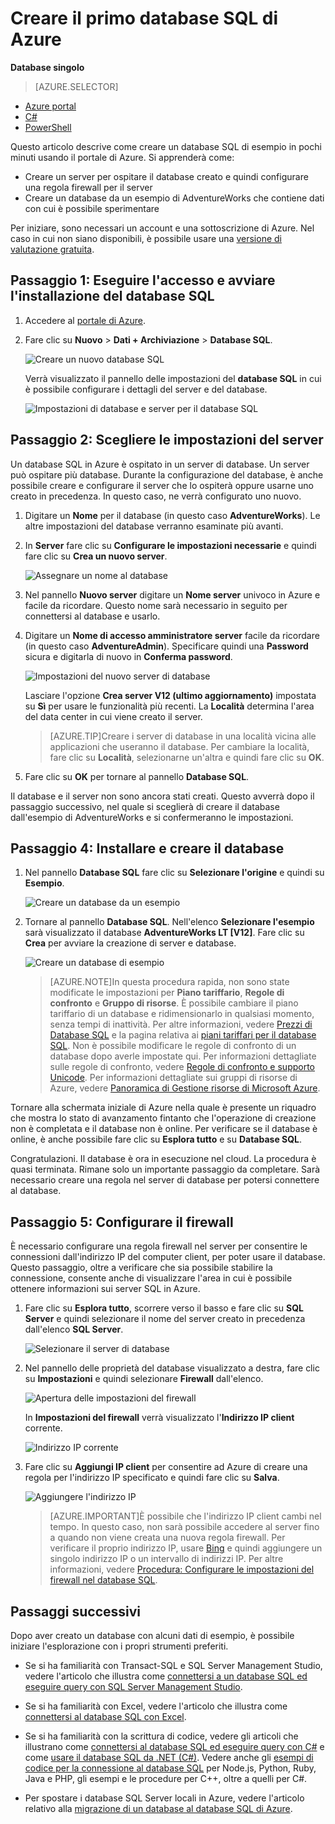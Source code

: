 <properties
	pageTitle="Introduzione al database SQL | Microsoft Azure"
	description="Creare il primo database cloud in pochi minuti con database SQL di Azure, servizio Microsoft di gestione di database relazionali (RDBMS) nel cloud, utilizzando il portale di Azure e il database di esempio AdventureWorks."
	services="sql-database"
	documentationCenter=""
	authors="MightyPen"
	manager="jeffreyg"
	editor=""/>


<tags
	ms.service="sql-database"
	ms.workload="data-management"
	ms.tgt_pltfrm="na"
	ms.devlang="na"
	ms.topic="hero-article"
	ms.date="09/01/2015"
	ms.author="genemi"/>

# Creare il primo database SQL di Azure

**Database singolo**

> [AZURE.SELECTOR]
- [Azure portal](sql-database-get-started.md)
- [C#](sql-database-get-started-csharp.md)
- [PowerShell](sql-database-get-started-powershell.md)

Questo articolo descrive come creare un database SQL di esempio in pochi minuti usando il portale di Azure. Si apprenderà come:

- Creare un server per ospitare il database creato e quindi configurare una regola firewall per il server
- Creare un database da un esempio di AdventureWorks che contiene dati con cui è possibile sperimentare

Per iniziare, sono necessari un account e una sottoscrizione di Azure. Nel caso in cui non siano disponibili, è possibile usare una [versione di valutazione gratuita](http://azure.microsoft.com/pricing/free-trial/).

## Passaggio 1: Eseguire l'accesso e avviare l'installazione del database SQL
1. Accedere al [portale di Azure](http://portal.azure.com/).
2. Fare clic su **Nuovo** > **Dati + Archiviazione** > **Database SQL**.

	![Creare un nuovo database SQL](./media/sql-database-get-started/create-db.png)
	
	Verrà visualizzato il pannello delle impostazioni del **database SQL** in cui è possibile configurare i dettagli del server e del database.

	![Impostazioni di database e server per il database SQL](./media/sql-database-get-started/get-started-dbandserversettings.png)

## Passaggio 2: Scegliere le impostazioni del server
Un database SQL in Azure è ospitato in un server di database. Un server può ospitare più database. Durante la configurazione del database, è anche possibile creare e configurare il server che lo ospiterà oppure usarne uno creato in precedenza. In questo caso, ne verrà configurato uno nuovo.

1. Digitare un **Nome** per il database (in questo caso **AdventureWorks**). Le altre impostazioni del database verranno esaminate più avanti.
2. In **Server** fare clic su **Configurare le impostazioni necessarie** e quindi fare clic su **Crea un nuovo server**.

	![Assegnare un nome al database](./media/sql-database-get-started/name-and-newserver.png)

3. Nel pannello **Nuovo server** digitare un **Nome server** univoco in Azure e facile da ricordare. Questo nome sarà necessario in seguito per connettersi al database e usarlo.
4. Digitare un **Nome di accesso amministratore server** facile da ricordare (in questo caso **AdventureAdmin**). Specificare quindi una **Password** sicura e digitarla di nuovo in **Conferma password**.

	![Impostazioni del nuovo server di database](./media/sql-database-get-started/get-started-serversettings.png)

	 Lasciare l'opzione **Crea server V12 (ultimo aggiornamento)** impostata su **Sì** per usare le funzionalità più recenti. La **Località** determina l'area del data center in cui viene creato il server.

	>[AZURE.TIP]Creare i server di database in una località vicina alle applicazioni che useranno il database. Per cambiare la località, fare clic su **Località**, selezionarne un'altra e quindi fare clic su **OK**.

5. Fare clic su **OK** per tornare al pannello **Database SQL**.

Il database e il server non sono ancora stati creati. Questo avverrà dopo il passaggio successivo, nel quale si sceglierà di creare il database dall'esempio di AdventureWorks e si confermeranno le impostazioni.

## Passaggio 4: Installare e creare il database
1. Nel pannello **Database SQL** fare clic su **Selezionare l'origine** e quindi su **Esempio**. 

	![Creare un database da un esempio](./media/sql-database-get-started/new-sample-db.png)

2. Tornare al pannello **Database SQL**. Nell'elenco **Selezionare l'esempio** sarà visualizzato il database **AdventureWorks LT [V12]**. Fare clic su **Crea** per avviare la creazione di server e database.

	![Creare un database di esempio](./media/sql-database-get-started/adworks_create.png)

	>[AZURE.NOTE]In questa procedura rapida, non sono state modificate le impostazioni per **Piano tariffario**, **Regole di confronto** e **Gruppo di risorse**. È possibile cambiare il piano tariffario di un database e ridimensionarlo in qualsiasi momento, senza tempi di inattività. Per altre informazioni, vedere [Prezzi di Database SQL](http://azure.microsoft.com/pricing/details/sql-database/) e la pagina relativa ai [piani tariffari per il database SQL](sql-database-service-tiers.md). Non è possibile modificare le regole di confronto di un database dopo averle impostate qui. Per informazioni dettagliate sulle regole di confronto, vedere [Regole di confronto e supporto Unicode](https://msdn.microsoft.com/library/ms143726.aspx). Per informazioni dettagliate sui gruppi di risorse di Azure, vedere [Panoramica di Gestione risorse di Microsoft Azure](resource-group-overview.md).

Tornare alla schermata iniziale di Azure nella quale è presente un riquadro che mostra lo stato di avanzamento fintanto che l'operazione di creazione non è completata e il database non è online. Per verificare se il database è online, è anche possibile fare clic su **Esplora tutto** e su **Database SQL**.
	
Congratulazioni. Il database è ora in esecuzione nel cloud. La procedura è quasi terminata. Rimane solo un importante passaggio da completare. Sarà necessario creare una regola nel server di database per potersi connettere al database.

## Passaggio 5: Configurare il firewall

È necessario configurare una regola firewall nel server per consentire le connessioni dall'indirizzo IP del computer client, per poter usare il database. Questo passaggio, oltre a verificare che sia possibile stabilire la connessione, consente anche di visualizzare l'area in cui è possibile ottenere informazioni sui server SQL in Azure.

1. Fare clic su **Esplora tutto**, scorrere verso il basso e fare clic su **SQL Server** e quindi selezionare il nome del server creato in precedenza dall'elenco **SQL Server**.

	![Selezionare il server di database](./media/sql-database-get-started/browse_dbservers.png)

	
3. Nel pannello delle proprietà del database visualizzato a destra, fare clic su **Impostazioni** e quindi selezionare **Firewall** dall'elenco.

	![Apertura delle impostazioni del firewall](./media/sql-database-get-started/db_settings.png)


	In **Impostazioni del firewall** verrà visualizzato l'**Indirizzo IP client** corrente.

	![Indirizzo IP corrente](./media/sql-database-get-started/firewall_config_client_ip.png)

4. Fare clic su **Aggiungi IP client** per consentire ad Azure di creare una regola per l'indirizzo IP specificato e quindi fare clic su **Salva**.

	![Aggiungere l'indirizzo IP](./media/sql-database-get-started/firewall_config_new_rule.png)

	>[AZURE.IMPORTANT]È possibile che l'indirizzo IP client cambi nel tempo. In questo caso, non sarà possibile accedere al server fino a quando non viene creata una nuova regola firewall. Per verificare il proprio indirizzo IP, usare [Bing](http://www.bing.com/search?q=my%20ip%20address) e quindi aggiungere un singolo indirizzo IP o un intervallo di indirizzi IP. Per altre informazioni, vedere [Procedura: Configurare le impostazioni del firewall nel database SQL](sql-database-configure-firewall-settings.md).

## Passaggi successivi
Dopo aver creato un database con alcuni dati di esempio, è possibile iniziare l'esplorazione con i propri strumenti preferiti.

- Se si ha familiarità con Transact-SQL e SQL Server Management Studio, vedere l'articolo che illustra come [connettersi a un database SQL ed eseguire query con SQL Server Management Studio](sql-database-connect-query-ssms.md).

- Se si ha familiarità con Excel, vedere l'articolo che illustra come [connettersi al database SQL con Excel](sql-database-connect-excel.md).

- Se si ha familiarità con la scrittura di codice, vedere gli articoli che illustrano come [connettersi al database SQL ed eseguire query con C#](sql-database-connect-query.md) e come [usare il database SQL da .NET (C#)](sql-database-develop-dotnet-simple.md). Vedere anche gli [esempi di codice per la connessione al database SQL](sql-database-develop-quick-start-client-code-samples.md) per Node.js, Python, Ruby, Java e PHP, gli esempi e le procedure per C++, oltre a quelli per C#.

- Per spostare i database SQL Server locali in Azure, vedere l'articolo relativo alla [migrazione di un database al database SQL di Azure](sql-database-cloud-migrate.md).

<!---HONumber=Oct15_HO2-->